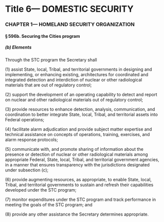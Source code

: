 
# Title 6— DOMESTIC SECURITY
### CHAPTER 1— HOMELAND SECURITY ORGANIZATION
#### § 596b. Securing the Cities program
##### (b) Elements

Through the STC program the Secretary shall

(1) assist State, local, Tribal, and territorial governments in designing and implementing, or enhancing existing, architectures for coordinated and integrated detection and interdiction of nuclear or other radiological materials that are out of regulatory control;

(2) support the development of an operating capability to detect and report on nuclear and other radiological materials out of regulatory control;

(3) provide resources to enhance detection, analysis, communication, and coordination to better integrate State, local, Tribal, and territorial assets into Federal operations;

(4) facilitate alarm adjudication and provide subject matter expertise and technical assistance on concepts of operations, training, exercises, and alarm response protocols;

(5) communicate with, and promote sharing of information about the presence or detection of nuclear or other radiological materials among appropriate Federal, State, local, Tribal, and territorial government agencies, in a manner that ensures transparency with the jurisdictions designated under subsection (c);

(6) provide augmenting resources, as appropriate, to enable State, local, Tribal, and territorial governments to sustain and refresh their capabilities developed under the STC program;

(7) monitor expenditures under the STC program and track performance in meeting the goals of the STC program; and

(8) provide any other assistance the Secretary determines appropriate.
